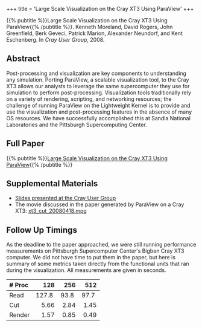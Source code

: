 +++
title = 'Large Scale Visualization on the Cray XT3 Using ParaView'
+++

{{% pubtitle %}}Large Scale Visualization on the Cray XT3 Using ParaView{{% /pubtitle %}}.
Kenneth Moreland, David Rogers, John Greenfield, Berk Geveci, Patrick Marion, Alexander Neundorf, and Kent Eschenberg.
In _Cray User Group_, 2008.

## Abstract

Post-processing and visualization are key components to understanding any
simulation. Porting ParaView, a scalable visualization tool, to the Cray XT3
allows our analysts to leverage the same supercomputer they use for simulation
to perform post-processing. Visualization tools traditionally rely on a variety
of rendering, scripting, and networking resources; the challenge of running
ParaView on the Lightweight Kernel is to provide and use the visualization and
post-processing features in the absence of many OS resources. We have
successfully accomplished this at Sandia National Laboratories and the
Pittsburgh Supercomputing Center.

## Full Paper

{{% pubtitle %}}[Large Scale Visualization on the Cray XT3 Using ParaView](PVCrayXT3.pdf){{% /pubtitle %}}

## Supplemental Materials

* [Slides presented at the Cray User Group]
* The movie discussed in the paper generated by ParaView on a Cray XT3:
  [xt3_cut_20080418.mpg]

[Slides presented at the Cray User Group]: PVCrayXT3.ppt
[xt3_cut_20080418.mpg]: xt3_cut_20080418.mpg

## Follow Up Timings

As the deadline to the paper approached, we were still running performance
measurements on Pittsburgh Supercomputer Center's Bigben Cray XT3 computer. We
did not have time to put them in the paper, but here is summary of some metrics
taken directly from the functional units that ran during the visualization. All
measurements are given in seconds.

| # Proc | 128   | 256  |  512 |
| :----- | ----: | ---: | ---: |
| Read   | 127.8&nbsp; | 93.8&nbsp; | 97.7&nbsp; |
| Cut    |  5.66 | 2.84 | 1.45 |
| Render |  1.57 | 0.85 | 0.49 |
